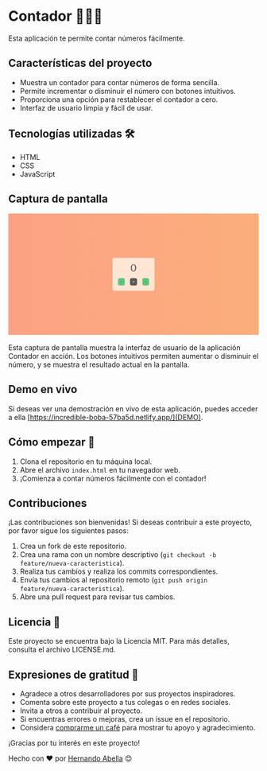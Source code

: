 # Contador 🧮😎✨ 

Esta aplicación te permite contar números fácilmente.

## Características del proyecto
- Muestra un contador para contar números de forma sencilla.
- Permite incrementar o disminuir el número con botones intuitivos.
- Proporciona una opción para restablecer el contador a cero.
- Interfaz de usuario limpia y fácil de usar.

## Tecnologías utilizadas 🛠️
- HTML
- CSS
- JavaScript

## Captura de pantalla

![Captura de pantalla](screenshot.png)

Esta captura de pantalla muestra la interfaz de usuario de la aplicación Contador en acción. Los botones intuitivos permiten aumentar o disminuir el número, y se muestra el resultado actual en la pantalla.

## Demo en vivo
Si deseas ver una demostración en vivo de esta aplicación, puedes acceder a ella [https://incredible-boba-57ba5d.netlify.app/](DEMO).

## Cómo empezar 🚀
1. Clona el repositorio en tu máquina local.
2. Abre el archivo `index.html` en tu navegador web.
3. ¡Comienza a contar números fácilmente con el contador!

## Contribuciones
¡Las contribuciones son bienvenidas! Si deseas contribuir a este proyecto, por favor sigue los siguientes pasos:
1. Crea un fork de este repositorio.
2. Crea una rama con un nombre descriptivo (`git checkout -b feature/nueva-caracteristica`).
3. Realiza tus cambios y realiza los commits correspondientes.
4. Envía tus cambios al repositorio remoto (`git push origin feature/nueva-caracteristica`).
5. Abre una pull request para revisar tus cambios.

## Licencia 📄
Este proyecto se encuentra bajo la Licencia MIT. Para más detalles, consulta el archivo LICENSE.md.

## Expresiones de gratitud 🎁
- Agradece a otros desarrolladores por sus proyectos inspiradores.
- Comenta sobre este proyecto a tus colegas o en redes sociales.
- Invita a otros a contribuir al proyecto.
- Si encuentras errores o mejoras, crea un issue en el repositorio.
- Considera [comprarme un café](https://www.buymeacoffee.com/hernandoabella) para mostrar tu apoyo y agradecimiento.

¡Gracias por tu interés en este proyecto!

Hecho con ❤️ por [Hernando Abella](https://github.com/hernandoabella) 😊
